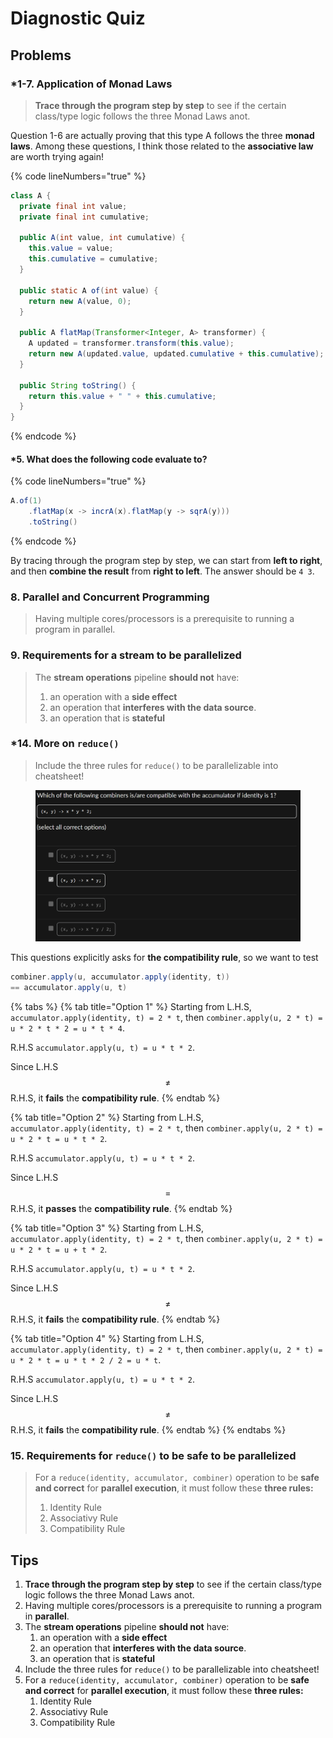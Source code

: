 # Diagnostic Quiz

## Problems

### \*1-7. Application of Monad Laws

> **Trace through the program step by step** to see if the certain class/type logic follows the three Monad Laws anot.

Question 1-6 are actually proving that this type A follows the three **monad laws**. Among these questions, I think those related to the **associative law** are worth trying again!

{% code lineNumbers="true" %}
```java
class A {
  private final int value;
  private final int cumulative;

  public A(int value, int cumulative) {
    this.value = value;
    this.cumulative = cumulative;
  }

  public static A of(int value) {
    return new A(value, 0);
  }

  public A flatMap(Transformer<Integer, A> transformer) {
    A updated = transformer.transform(this.value);
    return new A(updated.value, updated.cumulative + this.cumulative);
  }

  public String toString() {
    return this.value + " " + this.cumulative;
  }
}
```
{% endcode %}

#### \*5. What does the following code evaluate to?

{% code lineNumbers="true" %}
```java
A.of(1)
    .flatMap(x -> incrA(x).flatMap(y -> sqrA(y)))
    .toString()
```
{% endcode %}

By tracing through the program step by step, we can start from **left to right**, and then **combine the result** from **right to left**. The answer should be `4 3`.

### 8. Parallel and Concurrent Programming

> Having multiple cores/processors is a prerequisite to running a program in parallel.

### 9. Requirements for a stream to be parallelized

> The **stream operations** pipeline **should not** have:
>
> 1. an operation with a **side effect**
> 2. an operation that **interferes with the data source**.
> 3. an operation that is **stateful**

### \*14. More on `reduce()`

> Include the three rules for `reduce()`  to be parallelizable into cheatsheet!

<figure><img src="../../../.gitbook/assets/lec10-quiz-14.png" alt="" width="563"><figcaption></figcaption></figure>

This questions explicitly asks for **the compatibility rule**, so we want to test

```java
combiner.apply(u, accumulator.apply(identity, t))
== accumulator.apply(u, t)
```

{% tabs %}
{% tab title="Option 1" %}
Starting from L.H.S, `accumulator.apply(identity, t) = 2 * t`, then `combiner.apply(u, 2 * t) = u * 2 * t * 2 = u * t * 4`.

R.H.S `accumulator.apply(u, t) = u * t * 2`.

Since L.H.S $$\neq$$ R.H.S, it **fails** the **compatibility rule**.
{% endtab %}

{% tab title="Option 2" %}
Starting from L.H.S, `accumulator.apply(identity, t) = 2 * t`, then `combiner.apply(u, 2 * t) = u * 2 * t = u * t * 2`.

R.H.S `accumulator.apply(u, t) = u * t * 2`.

Since L.H.S $$=$$ R.H.S, it **passes** the **compatibility rule**.
{% endtab %}

{% tab title="Option 3" %}
Starting from L.H.S, `accumulator.apply(identity, t) = 2 * t`, then `combiner.apply(u, 2 * t) = u * 2 * t = u + t * 2`.

R.H.S `accumulator.apply(u, t) = u * t * 2`.

Since L.H.S $$\neq$$ R.H.S, it **fails** the **compatibility rule**.
{% endtab %}

{% tab title="Option 4" %}
Starting from L.H.S, `accumulator.apply(identity, t) = 2 * t`, then `combiner.apply(u, 2 * t) = u * 2 * t = u * t * 2 / 2 = u * t`.

R.H.S `accumulator.apply(u, t) = u * t * 2`.

Since L.H.S $$\neq$$ R.H.S, it **fails** the **compatibility rule**.
{% endtab %}
{% endtabs %}

### 15. Requirements for `reduce()` to be safe to be parallelized

> For a `reduce(identity, accumulator, combiner)` operation to be **safe and correct** for **parallel execution**, it must follow these **three rules:**
>
> 1. Identity Rule
> 2. Associativy Rule
> 3. Compatibility Rule

## Tips

1. **Trace through the program step by step** to see if the certain class/type logic follows the three Monad Laws anot.
2. Having multiple cores/processors is a prerequisite to running a program in **parallel**.
3. The **stream operations** pipeline **should not** have:
   1. an operation with a **side effect**
   2. an operation that **interferes with the data source**.
   3. an operation that is **stateful**
4. Include the three rules for `reduce()`  to be parallelizable into cheatsheet!
5. For a `reduce(identity, accumulator, combiner)` operation to be **safe and correct** for **parallel execution**, it must follow these **three rules:**
   1. Identity Rule
   2. Associativy Rule
   3. Compatibility Rule
